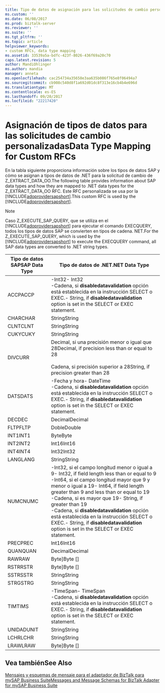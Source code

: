 ```yaml
---
title: Tipo de datos de asignación para las solicitudes de cambio personalizadas | Documentos de Microsoft
ms.custom: ''
ms.date: 06/08/2017
ms.prod: biztalk-server
ms.reviewer: ''
ms.suite: ''
ms.tgt_pltfrm: ''
ms.topic: article
helpviewer_keywords:
- custom RFCs, data type mapping
ms.assetid: 33539a5a-bdfc-423f-8026-436f69a20c70
caps.latest.revision: 5
author: MandiOhlinger
ms.author: mandia
manager: anneta
ms.openlocfilehash: cac254734a35658e3aa635b086f765e8f06494a7
ms.sourcegitcommit: cb908c540d8f1a692d01dc8f313e16cb4b4e696d
ms.translationtype: MT
ms.contentlocale: es-ES
ms.lasthandoff: 09/20/2017
ms.locfileid: "22217420"
---
```

# <a name="data-type-mapping-for-custom-rfcs"></a><span data-ttu-id="8a1f2-102">Asignación de tipos de datos para las solicitudes de cambio personalizadas</span><span class="sxs-lookup"><span data-stu-id="8a1f2-102">Data Type Mapping for Custom RFCs</span></span>
<span data-ttu-id="8a1f2-103">En la tabla siguiente proporciona información sobre los tipos de datos SAP y cómo se asignan a tipos de datos de .NET para la solicitud de cambio de Z_EXTRACT_DATA_OO.</span><span class="sxs-lookup"><span data-stu-id="8a1f2-103">The following table provides information about SAP data types and how they are mapped to .NET data types for the Z_EXTRACT_DATA_OO RFC.</span></span> <span data-ttu-id="8a1f2-104">Este RFC personalizada se usa por la [!INCLUDE[adoprovidersapshort](../../includes/adoprovidersapshort-md.md)].</span><span class="sxs-lookup"><span data-stu-id="8a1f2-104">This custom RFC is used by the [!INCLUDE[adoprovidersapshort](../../includes/adoprovidersapshort-md.md)].</span></span>  
  
> [!NOTE]
>  <span data-ttu-id="8a1f2-105">Caso Z_EXECUTE_SAP_QUERY, que se utiliza en el [!INCLUDE[adoprovidersapshort](../../includes/adoprovidersapshort-md.md)] para ejecutar el comando EXECQUERY, todos los tipos de datos SAP se convierten en tipos de cadena. NET.</span><span class="sxs-lookup"><span data-stu-id="8a1f2-105">For the Z_EXECUTE_SAP_QUERY, which is used by the [!INCLUDE[adoprovidersapshort](../../includes/adoprovidersapshort-md.md)] to execute the EXECQUERY command, all SAP data types are converted to .NET string types.</span></span>  
  
|<span data-ttu-id="8a1f2-106">Tipo de datos SAP</span><span class="sxs-lookup"><span data-stu-id="8a1f2-106">SAP Data Type</span></span>|<span data-ttu-id="8a1f2-107">Tipo de datos de .NET</span><span class="sxs-lookup"><span data-stu-id="8a1f2-107">.NET Data Type</span></span>|  
|-------------------|--------------------|  
|<span data-ttu-id="8a1f2-108">ACCP</span><span class="sxs-lookup"><span data-stu-id="8a1f2-108">ACCP</span></span>|<span data-ttu-id="8a1f2-109">-Int32</span><span class="sxs-lookup"><span data-stu-id="8a1f2-109">-   Int32</span></span><br /><span data-ttu-id="8a1f2-110">-Cadena, si **disabledatavalidation** opción está establecida en la instrucción SELECT o EXEC.</span><span class="sxs-lookup"><span data-stu-id="8a1f2-110">-   String, if **disabledatavalidation** option is set in the SELECT or EXEC statement.</span></span>|  
|<span data-ttu-id="8a1f2-111">CHAR</span><span class="sxs-lookup"><span data-stu-id="8a1f2-111">CHAR</span></span>|<span data-ttu-id="8a1f2-112">String</span><span class="sxs-lookup"><span data-stu-id="8a1f2-112">String</span></span>|  
|<span data-ttu-id="8a1f2-113">CLNT</span><span class="sxs-lookup"><span data-stu-id="8a1f2-113">CLNT</span></span>|<span data-ttu-id="8a1f2-114">String</span><span class="sxs-lookup"><span data-stu-id="8a1f2-114">String</span></span>|  
|<span data-ttu-id="8a1f2-115">CUKY</span><span class="sxs-lookup"><span data-stu-id="8a1f2-115">CUKY</span></span>|<span data-ttu-id="8a1f2-116">String</span><span class="sxs-lookup"><span data-stu-id="8a1f2-116">String</span></span>|  
|<span data-ttu-id="8a1f2-117">DIV</span><span class="sxs-lookup"><span data-stu-id="8a1f2-117">CURR</span></span>|<span data-ttu-id="8a1f2-118">Decimal, si una precisión menor o igual que 28</span><span class="sxs-lookup"><span data-stu-id="8a1f2-118">Decimal, if precision less than or equal to 28</span></span><br /><br /> <span data-ttu-id="8a1f2-119">Cadena, si precisión superior a 28</span><span class="sxs-lookup"><span data-stu-id="8a1f2-119">String, if precision greater than 28</span></span>|  
|<span data-ttu-id="8a1f2-120">DATS</span><span class="sxs-lookup"><span data-stu-id="8a1f2-120">DATS</span></span>|<span data-ttu-id="8a1f2-121">-Fecha y hora</span><span class="sxs-lookup"><span data-stu-id="8a1f2-121">-   DateTime</span></span><br /><span data-ttu-id="8a1f2-122">-Cadena, si **disabledatavalidation** opción está establecida en la instrucción SELECT o EXEC.</span><span class="sxs-lookup"><span data-stu-id="8a1f2-122">-   String, if **disabledatavalidation** option is set in the SELECT or EXEC statement.</span></span>|  
|<span data-ttu-id="8a1f2-123">DEC</span><span class="sxs-lookup"><span data-stu-id="8a1f2-123">DEC</span></span>|<span data-ttu-id="8a1f2-124">Decimal</span><span class="sxs-lookup"><span data-stu-id="8a1f2-124">Decimal</span></span>|  
|<span data-ttu-id="8a1f2-125">FLTP</span><span class="sxs-lookup"><span data-stu-id="8a1f2-125">FLTP</span></span>|<span data-ttu-id="8a1f2-126">Doble</span><span class="sxs-lookup"><span data-stu-id="8a1f2-126">Double</span></span>|  
|<span data-ttu-id="8a1f2-127">INT1</span><span class="sxs-lookup"><span data-stu-id="8a1f2-127">INT1</span></span>|<span data-ttu-id="8a1f2-128">Byte</span><span class="sxs-lookup"><span data-stu-id="8a1f2-128">Byte</span></span>|  
|<span data-ttu-id="8a1f2-129">INT2</span><span class="sxs-lookup"><span data-stu-id="8a1f2-129">INT2</span></span>|<span data-ttu-id="8a1f2-130">Int16</span><span class="sxs-lookup"><span data-stu-id="8a1f2-130">Int16</span></span>|  
|<span data-ttu-id="8a1f2-131">INT4</span><span class="sxs-lookup"><span data-stu-id="8a1f2-131">INT4</span></span>|<span data-ttu-id="8a1f2-132">Int32</span><span class="sxs-lookup"><span data-stu-id="8a1f2-132">Int32</span></span>|  
|<span data-ttu-id="8a1f2-133">LANG</span><span class="sxs-lookup"><span data-stu-id="8a1f2-133">LANG</span></span>|<span data-ttu-id="8a1f2-134">String</span><span class="sxs-lookup"><span data-stu-id="8a1f2-134">String</span></span>|  
|<span data-ttu-id="8a1f2-135">NUMC</span><span class="sxs-lookup"><span data-stu-id="8a1f2-135">NUMC</span></span>|<span data-ttu-id="8a1f2-136">-Int32, si el campo longitud menor o igual a 9</span><span class="sxs-lookup"><span data-stu-id="8a1f2-136">-   Int32, if field length less than or equal to 9</span></span><br /><span data-ttu-id="8a1f2-137">-Int64, si el campo longitud mayor que 9 y menor o igual a 19</span><span class="sxs-lookup"><span data-stu-id="8a1f2-137">-   Int64, if field length greater than 9 and less than or equal to 19</span></span><br /><span data-ttu-id="8a1f2-138">-Cadena, si es mayor que 19</span><span class="sxs-lookup"><span data-stu-id="8a1f2-138">-   String, if greater than 19</span></span><br /><span data-ttu-id="8a1f2-139">-Cadena, si **disabledatavalidation** opción está establecida en la instrucción SELECT o EXEC.</span><span class="sxs-lookup"><span data-stu-id="8a1f2-139">-   String, if **disabledatavalidation** option is set in the SELECT or EXEC statement.</span></span>|  
|<span data-ttu-id="8a1f2-140">PREC</span><span class="sxs-lookup"><span data-stu-id="8a1f2-140">PREC</span></span>|<span data-ttu-id="8a1f2-141">Int16</span><span class="sxs-lookup"><span data-stu-id="8a1f2-141">Int16</span></span>|  
|<span data-ttu-id="8a1f2-142">QUAN</span><span class="sxs-lookup"><span data-stu-id="8a1f2-142">QUAN</span></span>|<span data-ttu-id="8a1f2-143">Decimal</span><span class="sxs-lookup"><span data-stu-id="8a1f2-143">Decimal</span></span>|  
|<span data-ttu-id="8a1f2-144">RAW</span><span class="sxs-lookup"><span data-stu-id="8a1f2-144">RAW</span></span>|<span data-ttu-id="8a1f2-145">Byte]</span><span class="sxs-lookup"><span data-stu-id="8a1f2-145">Byte []</span></span>|  
|<span data-ttu-id="8a1f2-146">RSTR</span><span class="sxs-lookup"><span data-stu-id="8a1f2-146">RSTR</span></span>|<span data-ttu-id="8a1f2-147">Byte]</span><span class="sxs-lookup"><span data-stu-id="8a1f2-147">Byte []</span></span>|  
|<span data-ttu-id="8a1f2-148">SSTR</span><span class="sxs-lookup"><span data-stu-id="8a1f2-148">SSTR</span></span>|<span data-ttu-id="8a1f2-149">String</span><span class="sxs-lookup"><span data-stu-id="8a1f2-149">String</span></span>|  
|<span data-ttu-id="8a1f2-150">STRG</span><span class="sxs-lookup"><span data-stu-id="8a1f2-150">STRG</span></span>|<span data-ttu-id="8a1f2-151">String</span><span class="sxs-lookup"><span data-stu-id="8a1f2-151">String</span></span>|  
|<span data-ttu-id="8a1f2-152">TIM</span><span class="sxs-lookup"><span data-stu-id="8a1f2-152">TIMS</span></span>|<span data-ttu-id="8a1f2-153">-TimeSpan</span><span class="sxs-lookup"><span data-stu-id="8a1f2-153">-   TimeSpan</span></span><br /><span data-ttu-id="8a1f2-154">-Cadena, si **disabledatavalidation** opción está establecida en la instrucción SELECT o EXEC.</span><span class="sxs-lookup"><span data-stu-id="8a1f2-154">-   String, if **disabledatavalidation** option is set in the SELECT or EXEC statement.</span></span>|  
|<span data-ttu-id="8a1f2-155">UNIDAD</span><span class="sxs-lookup"><span data-stu-id="8a1f2-155">UNIT</span></span>|<span data-ttu-id="8a1f2-156">String</span><span class="sxs-lookup"><span data-stu-id="8a1f2-156">String</span></span>|  
|<span data-ttu-id="8a1f2-157">LCHR</span><span class="sxs-lookup"><span data-stu-id="8a1f2-157">LCHR</span></span>|<span data-ttu-id="8a1f2-158">String</span><span class="sxs-lookup"><span data-stu-id="8a1f2-158">String</span></span>|  
|<span data-ttu-id="8a1f2-159">LRAW</span><span class="sxs-lookup"><span data-stu-id="8a1f2-159">LRAW</span></span>|<span data-ttu-id="8a1f2-160">Byte]</span><span class="sxs-lookup"><span data-stu-id="8a1f2-160">Byte []</span></span>|  
  
## <a name="see-also"></a><span data-ttu-id="8a1f2-161">Vea también</span><span class="sxs-lookup"><span data-stu-id="8a1f2-161">See Also</span></span>  
 [<span data-ttu-id="8a1f2-162">Mensajes y esquemas de mensaje para el adaptador de BizTalk para mySAP Business Suite</span><span class="sxs-lookup"><span data-stu-id="8a1f2-162">Messages and Message Schemas for BizTalk Adapter for mySAP Business Suite</span></span>](../../adapters-and-accelerators/adapter-sap/messages-and-message-schemas-for-biztalk-adapter-for-mysap-business-suite.md)